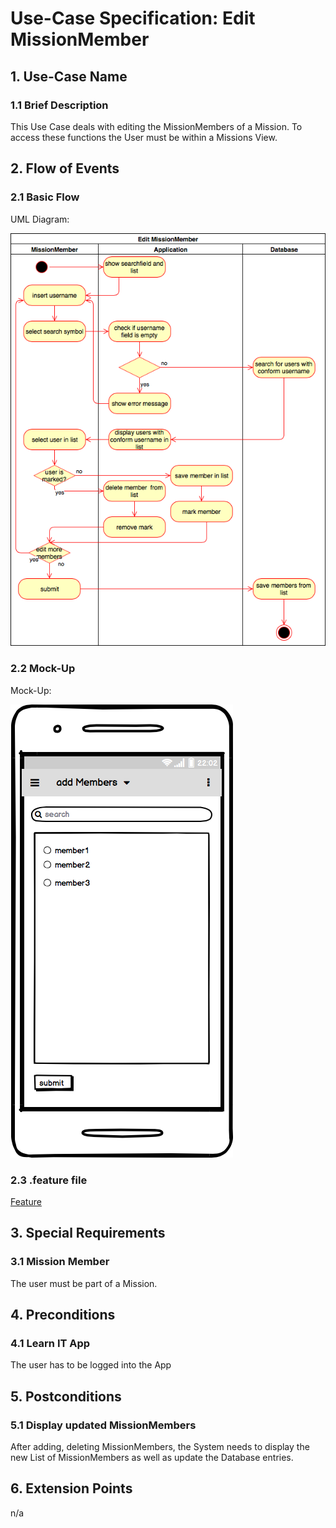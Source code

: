 # Use-Case Specification: Edit MissionMember


## 1. Use-Case Name 
### 1.1 Brief Description
This Use Case deals with editing the MissionMembers of a Mission. To access these functions the User must be within a Missions View.

## 2. Flow of Events
### 2.1 Basic Flow 
UML Diagram: 

![UML][]

### 2.2 Mock-Up
Mock-Up:

![Mockup_editMissionMember][]


### 2.3 .feature file

[Feature]()

## 3. Special Requirements
### 3.1 Mission Member
The user must be part of a Mission.

## 4. Preconditions
### 4.1 Learn IT App
The user has to be logged into the App

## 5. Postconditions 
### 5.1 Display updated MissionMembers
After adding, deleting MissionMembers, the System needs to display the new List of MissionMembers as well as update the Database entries.

## 6. Extension Points
n/a

<!-- picture links -->
[Mockup_editMissionMember]: https://github.com/Mert-Guenduez/learnityourself/blob/master/Documentation/UC/EditMissionMember/Mockup_editMembers.png
[UML]: https://github.com/Mert-Guenduez/learnityourself/blob/master/Documentation/UC/EditMissionMember/UML_EditMissionMember.png "UML Diagram"

